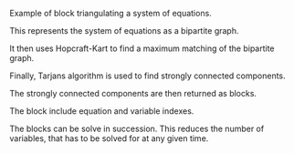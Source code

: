 Example of block triangulating a system of equations.

This represents the system of equations as a bipartite graph. 

It then uses Hopcraft-Kart to find a maximum matching of the bipartite graph.

Finally, Tarjans algorithm is used to find strongly connected components.

The strongly connected components are then returned as blocks. 

The block include equation and variable indexes.

The blocks can be solve in succession. This reduces the number of variables, that has to be solved for at any given time.
